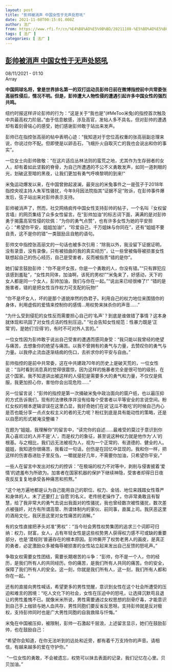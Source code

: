 ```yaml
---
layout: post
title: "彭帅被消声 中国女性于无声处怒吼"
date: 2021-11-08T00:15:01.000Z
author: 法广
from: https://www.rfi.fr/cn/%E4%B8%AD%E5%9B%BD/20211108-%E5%BD%AD%E5%B8%85%E8%A2%AB%E6%B6%88%E5%A3%B0-%E4%B8%AD%E5%9B%BD%E5%A5%B3%E6%80%A7%E4%BA%8E%E6%97%A0%E5%A3%B0%E5%A4%84%E6%80%92%E5%90%BC
tags: [ 法广 ]
categories: [ 法广 ]
---
```

<!--1636330501000-->
[彭帅被消声 中国女性于无声处怒吼](https://www.rfi.fr/cn/%E4%B8%AD%E5%9B%BD/20211108-%E5%BD%AD%E5%B8%85%E8%A2%AB%E6%B6%88%E5%A3%B0-%E4%B8%AD%E5%9B%BD%E5%A5%B3%E6%80%A7%E4%BA%8E%E6%97%A0%E5%A3%B0%E5%A4%84%E6%80%92%E5%90%BC)
------

<div>
<div>08/11/2021 - 01:10</div>Array<p><strong>                    中国网球名将，曾是世界排名第一的双打运动员彭帅日前在微博指控前中共常委张高丽性侵后，情况不明。但是，彭帅遭大人物性侵的遭遇引起许多中国女性的强烈共鸣。                </strong></p><div >                    <p>纽约时报这样评论彭帅的行为：“这是关于“我也是”(#MeToo米兔)的指控首次触及中共最高权力阶层。”由于信息敏感，涉及高官，发帖人多不具名，但对彭帅的遭遇却有着刻骨铭心的感受，她们感谢彭帅敢于站出来发声。</p><p>彭帅已在指控张高丽的帖中表明心迹：“我知道对于您位高权重的张高丽副总理来说，你说过你不配。但即使是以卵击石，飞蛾扑火自取灭亡的我也会说出和你的事实”。</p><p>一位女士向彭帅致敬：“在这片适应丛林法则的蛮荒之地，尤其作为生存弱者的女人，却有着如此坚毅的脊骨，为自己所遭遇的不公不义勇敢发声，如同一道刺眼的光，划破这至暗的黑夜，让我们更加有勇气呼唤黎明的到来!“</p><p>米兔运动爆发以来，在中国曾掀起波澜，最突出的米兔事件之一是弦子于2018年指控央视主持人朱军性骚扰，今年9月因法院指其“证据不足“败诉，在彭帅事件爆发后，弦子站出来对彭帅表示支持。</p><p>彭帅被消声了，然而，社交网络疯传中国女性支持彭帅的帖子，一个名叫『女权留言墙』的网页集结了众多女性留言。在“彭帅加油”的标志词下面，满满的是对彭帅勇于揭露高官性侵的钦佩：“为你的勇气点赞”，也有许多女性为她的平安担心：“希望你平安，姐姐加油!”，“珍爱自己，千万姐妹与你同在”，还有“姐姐不要自责，这不是你的错”一类鼓励且自勉的语句。</p><p>彭帅文中指控张高丽文的一句话也被多次引用：“除我以外，我没留下证据证明，没有录音，没有录像，只有被扭曲的我的真实经历”，让一些曾被侮辱被损害女性联想起自己的伤心经历，自己是受害者，反而被指责“错的是你”。</p><p>她们留言鼓励彭帅：“你不是坏女孩，你是一个勇敢的人，你没有错。”“只有罪犯应该感到羞耻”，“女性共同体，加油啊，该死的男权!”“米兔来了，好感动，天下的女人都是同一个女人，彭帅加油，我们与你在一起。”“说出来已经很棒了!” “错的是施害者，错的是把女性当作权力可支配的玩物!”</p><p>“你不是坏女人，坏的是那个道貌岸然的伪君子。利用自己的权力地位来围猎你的身体，利用虚假的爱情来控制你的感情…用权势来抹杀你的声音……”</p><p>“为什么受到侵犯的女性反而需要担心自己的‘名声’？到底是谁做错了事情？这本身就体现和巩固了对女性贞洁的性别压迫。” “社会告知女性规范：性暴力既是‘正常’的，是她们‘应得’的，有时不可对外人言的。”</p><p>一位女性因为彭帅敢于说出自己受害的遭遇而感同身受：“我只能以我曾经的绝望与痛苦，去想象你的绝望与痛苦。以我不曾拥有的勇气与力量，去赞叹你的勇气与力量。以我停止流血逐渐结痂的伤口，去祈求你的平安与自由。”</p><p>彭帅指控的是前中共常委，这在中共建政70年的历史上是破天荒的，一位女性说：“当时看到消息真的觉得很震惊，因为这样的施暴者完全是很可怕的级别，在这个国家。我不知道讲出被这样的人侵犯是需要多大的勇气和力量，不仅仅是佩服，我更加担心你，害怕你会出现危险……”</p><p>另一位留言说：“彭帅的指控是第一次捅破米兔中政治面向的窗户纸，也以最压抑的方式告诉我们，现有的法律秩序并没有给每个受害者以平等安全的言说空间。粉红女权的根本逻辑谬误在这里凸显，我好奇她们在说‘这瓜不敢吃’的时候自己内心是否也能分享一点点女权主义的者的无力呢？粉红到底是具有能动性的策略，还是以自愿的形式被淹没整编？</p><p>在题为“姐姐，我理解你”的留言中，“读完你的自述……最难受的莫过于意识到你真心喜欢过的人并不是‘人’，而是权力的象征，甚至说这种权力就是他作为‘人’的根基。与之相比，我们远无法被视为人，视为一个正常的、有道德的、健全的人。姐姐，我知道你很痛苦，我看过一句话，创伤是在回忆中显现的。我和你一样，把这样的伤害吞进肚子里反刍，一嚼就是好几年，不需要你加油，只希望你平安。”</p><p>一些人在留言中发出对权力的控诉：“在极端的权力不对等中，剥削与侵害披着‘爱情’的遮羞布为所欲为。加害者在国家机器的保护下继续神隐，受害者却得日日夜夜反反复复地承受各种痛苦和煎熬。”</p><p>“这个地方遍地都是认为自己能用自己的职位、权力、金钱、地位来践踏女性尊严和身体的人，末了还要打上‘自愿’的名义，老传统老操作了。你非常勇敢且有智慧，给了我非常大的勇气去说出我面对的性骚扰，我也曾经数次被性骚扰，数次差点被强奸，对方有所谓高管、所谓体制内的家伙、前同事，直属上司。我厌恶这里的酒局文化，我厌恶这里对女性痛苦的消解。”</p><p>有的女性直接把矛头对准“男权”：“当今社会男性权势集团的追求三个词即可归纳：权力，财富，女人，占有年轻女性是这些权势男人获得权力感不可或缺的重要部分，也是‘潜规则’普遍存在的根本原因。彭帅撕开了权势老男人的画皮，是真正的勇者，必定激励众多被侮辱被损害的女性站立起来发出自己反馈的怒吼声。”</p><p>争取女权需要女性团结，需要长期艰苦的斗争：“彭帅，你不是一个人，你的经历，是我们所有人的共同经历。你的痛苦，是我们所有人共同的痛苦。你的安全，保障了我们所有人的安全。这一刻，你就是我们所有人，这一刻，我们所有人都和你在一起。“</p><p>还有的直接向男性喊话，希望更多的男性觉醒，意识到女性在这个社会所遭受的压迫和难言的困境：“吃人文化下的社会，女性在压迫中的怒吼，让选择沉默苟且退让的男性羞愧不已。就像米米所说，男性需要通过女权思想的刮骨疗毒，才能意识到自己手上枷锁与她人血共存，男性同胞们要反省反思呀。支持彭帅就是反对极权，支持彭帅同时也是广大男性同胞的自我救赎与忏悔。”</p><p>米兔在中国被压抑，被限制，彭帅一石激起千层浪，上述留言显示，她们在鼓励彭帅，也在鼓励自己：</p><p>“希望你会知道，在你无法听到的远处和近旁，都有着千万支持你的声音。请相信，有越来越多的爱在守护你。”</p><p> “一位女性的勇敢，不会被遗忘，权势可以抹去表面的记录，我们记忆在心里。贝贝加油。”</p>                                            <div data-selfpromo-newsletter>    </div>    <div data-selfpromo-app>    </div>                </div>
</div>
